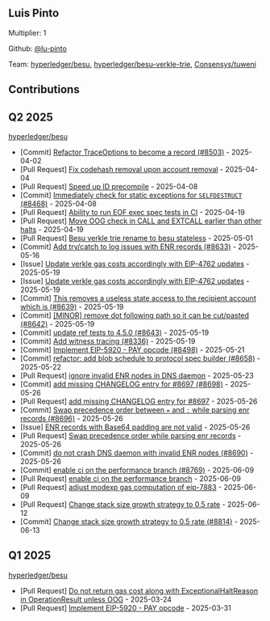 ## Luis Pinto
Multiplier: 1

Github: [@lu-pinto](https://github.com/lu-pinto/)

Team: [hyperledger/besu](https://github.com/hyperledger/besu/pulls?q=author%3Alu-pinto), [hyperledger/besu-verkle-trie](https://github.com/hyperledger/besu-verkle-trie/pulls?q=author%3Alu-pinto), [Consensys/tuweni](https://github.com/Consensys/tuweni/pulls?q=author%3Alu-pinto)

## Contributions

## Q2 2025


[hyperledger/besu](https://github.com/hyperledger/besu)
* [Commit] [Refactor TraceOptions to become a record (#8503)](https://github.com/hyperledger/besu/commit/fbe36365e58328d4b5582fd30aa0f40493d99390) - 2025-04-02
* [Pull Request] [Fix codehash removal upon account removal](https://github.com/hyperledger/besu/pull/8523) - 2025-04-04
* [Pull Request] [Speed up ID precompile](https://github.com/hyperledger/besu/pull/8529) - 2025-04-08
* [Commit] [Immediately check for static exceptions for `SELFDESTRUCT` (#8468)](https://github.com/hyperledger/besu/commit/6af6caba5801110c89c458a66270cc0588f1fd66) - 2025-04-08
* [Pull Request] [Ability to run EOF exec spec tests in CI](https://github.com/hyperledger/besu/pull/8570) - 2025-04-19
* [Pull Request] [Move OOG check in CALL and EXTCALL earlier than other halts](https://github.com/hyperledger/besu/pull/8569) - 2025-04-19
* [Pull Request] [Besu verkle trie rename to besu stateless](https://github.com/hyperledger/besu/pull/8588) - 2025-05-01
* [Commit] [Add try/catch to log issues with ENR records (#8633)](https://github.com/hyperledger/besu/commit/5dedbd5c439b4cb2a7d7644cf5f6a21caf09419c) - 2025-05-16
* [Issue] [Update verkle gas costs accordingly with EIP-4762 updates](https://github.com/hyperledger/besu/issues/8647) - 2025-05-19
* [Issue] [Update verkle gas costs accordingly with EIP-4762 updates](https://github.com/hyperledger/besu/issues/8646) - 2025-05-19
* [Commit] [This removes a useless state access to the recipient account which is (#8639)](https://github.com/hyperledger/besu/commit/6caf0f7c2d1ed32518bbe17175d5208a0d63e92d) - 2025-05-19
* [Commit] [[MINOR] remove dot following path so it can be cut/pasted (#8642)](https://github.com/hyperledger/besu/commit/afc81f5d2a1f5b7c06a3a3f62c63ebf65413bd9f) - 2025-05-19
* [Commit] [update ref tests to 4.5.0 (#8643)](https://github.com/hyperledger/besu/commit/7438cffd87e7c84b0d5fea2d162f778cd5a7e159) - 2025-05-19
* [Commit] [Add witness tracing (#8336)](https://github.com/hyperledger/besu/commit/34b94d2f54c9914e308903909ece6604bd60e4ee) - 2025-05-19
* [Commit] [Implement EIP-5920 - PAY opcode (#8498)](https://github.com/hyperledger/besu/commit/731e94084d20aa1b7723a3bd28a9d29c5a4f06c9) - 2025-05-21
* [Commit] [refactor: add blob schedule to protocol spec builder (#8658)](https://github.com/hyperledger/besu/commit/3a486391f6cb016948c3a6b8289a4a1295c6daf5) - 2025-05-22
* [Pull Request] [ignore invalid ENR nodes in DNS daemon](https://github.com/hyperledger/besu/pull/8690) - 2025-05-23
* [Commit] [add missing CHANGELOG entry for #8697 (#8698)](https://github.com/hyperledger/besu/commit/e52433a8878c3dfcee726916c82ecb1ff7762096) - 2025-05-26
* [Pull Request] [add missing CHANGELOG entry for #8697](https://github.com/hyperledger/besu/pull/8698) - 2025-05-26
* [Commit] [Swap precedence order between `=` and `:` while parsing enr records (#8696)](https://github.com/hyperledger/besu/commit/582a81d3b3c31ec2c6ed546e59262582d51919b0) - 2025-05-26
* [Issue] [ENR records with Base64 padding are not valid](https://github.com/hyperledger/besu/issues/8697) - 2025-05-26
* [Pull Request] [Swap precedence order while parsing enr records](https://github.com/hyperledger/besu/pull/8696) - 2025-05-26
* [Commit] [do not crash DNS daemon with invalid ENR nodes (#8690)](https://github.com/hyperledger/besu/commit/e14ba59486e1de72e9e306481b7112681108efb6) - 2025-05-26
* [Commit] [enable ci on the performance branch (#8769)](https://github.com/hyperledger/besu/commit/0d10dc270e19d010f689065b2c31b7432acfa366) - 2025-06-09
* [Pull Request] [enable ci on the performance branch](https://github.com/hyperledger/besu/pull/8769) - 2025-06-09
* [Pull Request] [adjust modexp gas computation of eip-7883](https://github.com/hyperledger/besu/pull/8766) - 2025-06-09
* [Pull Request] [Change stack size growth strategy to 0.5 rate](https://github.com/hyperledger/besu/pull/8814) - 2025-06-12
* [Commit] [Change stack size growth strategy to 0.5 rate (#8814)](https://github.com/hyperledger/besu/commit/514d27dae896fe3f12aa568faf4dc973b3f0d5ca) - 2025-06-13
## Q1 2025

[hyperledger/besu](https://github.com/hyperledger/besu)
* [Pull Request] [Do not return gas cost along with ExceptionalHaltReason in OperationResult unless OOG](https://github.com/hyperledger/besu/pull/7919) - 2025-03-24
* [Pull Request] [Implement EIP-5920 - PAY opcode](https://github.com/hyperledger/besu/pull/8498) - 2025-03-31
